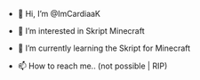 - 👋 Hi, I’m @ImCardiaaK
- 👀 I’m interested in Skript Minecraft
- 🌱 I’m currently learning the Skript for Minecraft

- 📫 How to reach me.. (not possible | RIP)
